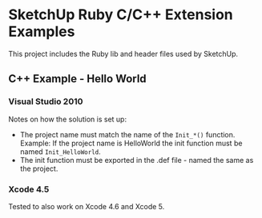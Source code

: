 # SketchUp Ruby C/C++ Extension Examples

This project includes the Ruby lib and header files used by SketchUp.

## C++ Example - Hello World

### Visual Studio 2010

Notes on how the solution is set up:

* The project name must match the name of the `Init_*()` function. Example: If the project name is HelloWorld the init function must be named `Init_HelloWorld`.
* The init function must be exported in the .def file - named the same as the project.

### Xcode 4.5

Tested to also work on Xcode 4.6 and Xcode 5.
